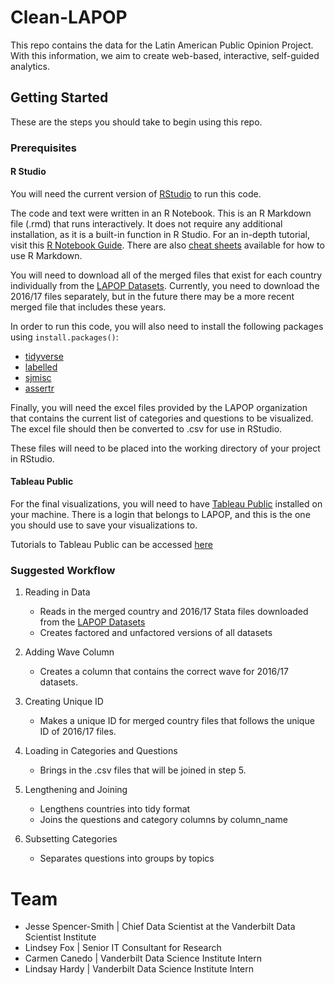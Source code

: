 # Clean-LAPOP
This repo contains the data for the Latin American Public Opinion Project. With this information, we aim to create web-based, interactive, self-guided analytics.

## Getting Started
These are the steps you should take to begin using this repo.

### Prerequisites
#### R Studio
You will need the current version of [RStudio](https://www.rstudio.com/products/rstudio/#Desktop) to run this code.

The code and text were written in an R Notebook. This is an R Markdown file (.rmd) that runs interactively. It does not require any additional installation, as it is a built-in function in R Studio. For an in-depth tutorial, visit this [R Notebook Guide](https://bookdown.org/yihui/rmarkdown/notebook.html). There are also [cheat sheets](https://www.rstudio.com/wp-content/uploads/2015/02/rmarkdown-cheatsheet.pdf) available for how to use R Markdown.

You will need to download all of the merged files that exist for each country individually from the [LAPOP Datasets](http://datasets.americasbarometer.org/database/index.php). Currently, you need to download the 2016/17 files separately, but in the future there may be a more recent merged file that includes these years.

In order to run this code, you will also need to install the following packages using `install.packages()`:
* [tidyverse](https://www.tidyverse.org/packages/)
* [labelled](https://cran.r-project.org/web/packages/labelled/vignettes/intro_labelled.html)
* [sjmisc](https://cran.r-project.org/web/packages/sjmisc/sjmisc.pdf)
* [assertr](https://cran.r-project.org/web/packages/assertr/vignettes/assertr.html)

Finally, you will need the excel files provided by the LAPOP organization that contains the current list of categories and questions to be visualized. The excel file should then be converted to .csv for use in RStudio.

These files will need to be placed into the working directory of your project in RStudio.

#### Tableau Public
For the final visualizations, you will need to have [Tableau Public](https://public.tableau.com/en-us/s/) installed on your machine. There is a login that belongs to LAPOP, and this is the one you should use to save your visualizations to.

Tutorials to Tableau Public can be accessed [here](https://public.tableau.com/en-us/s/resources)

### Suggested Workflow
1. Reading in Data
    + Reads in the merged country and 2016/17 Stata files downloaded from the [LAPOP Datasets](http://datasets.americasbarometer.org/database/index.php)
    + Creates factored and unfactored versions of all datasets
  
2. Adding Wave Column
    + Creates a column that contains the correct wave for 2016/17 datasets.

3. Creating Unique ID
    + Makes a unique ID for merged country files that follows the unique ID of 2016/17 files.
    
4. Loading in Categories and Questions
    + Brings in the .csv files that will be joined in step 5.

5. Lengthening and Joining
    + Lengthens countries into tidy format
    + Joins the questions and category columns by column_name

6. Subsetting Categories
    + Separates questions into groups by topics

# Team
* Jesse Spencer-Smith | Chief Data Scientist at the Vanderbilt Data Scientist Institute
* Lindsey Fox | Senior IT Consultant for Research
* Carmen Canedo | Vanderbilt Data Science Institute Intern
* Lindsay Hardy | Vanderbilt Data Science Institute Intern
